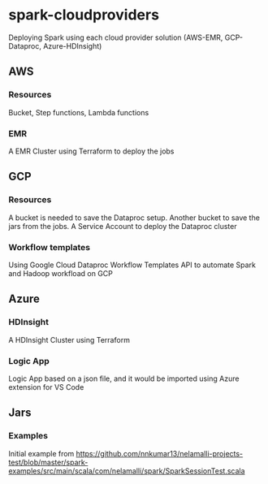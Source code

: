 # spark-cloudproviders
Deploying Spark using each cloud provider solution (AWS-EMR, GCP-Dataproc, Azure-HDInsight)
## AWS
### Resources
Bucket, Step functions, Lambda functions
### EMR
A EMR Cluster using Terraform to deploy the jobs
## GCP
### Resources
A bucket is needed to save the Dataproc setup.
Another bucket to save the jars from the jobs.
A Service Account to deploy the Dataproc cluster
### Workflow templates
Using Google Cloud Dataproc Workflow Templates API to automate Spark and Hadoop workfload on GCP
## Azure
### HDInsight 
A HDInsight Cluster using Terraform
### Logic App
Logic App based on a json file, and it would be imported using Azure extension for VS Code

## Jars

### Examples
Initial example from https://github.com/nnkumar13/nelamalli-projects-test/blob/master/spark-examples/src/main/scala/com/nelamalli/spark/SparkSessionTest.scala 

